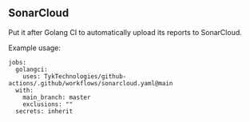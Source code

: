 ## SonarCloud

Put it after Golang CI to automatically upload its reports to SonarCloud.

Example usage:

```
jobs:
  golangci:
    uses: TykTechnologies/github-actions/.github/workflows/sonarcloud.yaml@main
  with:
    main_branch: master
    exclusions: ""
  secrets: inherit  
```

